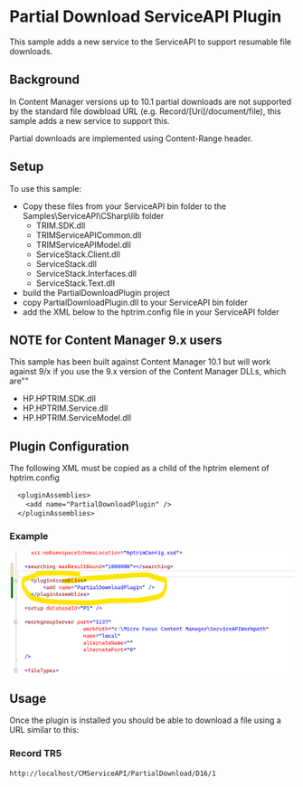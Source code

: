 # Partial Download ServiceAPI Plugin
This sample adds a new service to the ServiceAPI to support resumable file downloads.

## Background
In Content Manager versions up to 10.1 partial downloads are not supported by the standard file dowbload URL (e.g. Record/[Uri]/document/file), this sample adds a new service to support this.

Partial downloads are implemented using Content-Range header.

## Setup
To use this sample:
 - Copy these files from your ServiceAPI bin folder to the Samples\ServiceAPI\CSharp\lib folder
    - TRIM.SDK.dll
	- TRIMServiceAPICommon.dll
	- TRIMServiceAPIModel.dll
	- ServiceStack.Client.dll
	- ServiceStack.dll
	- ServiceStack.Interfaces.dll
	- ServiceStack.Text.dll
 - build the PartialDownloadPlugin project
 - copy PartialDownloadPlugin.dll to your ServiceAPI bin folder
 - add the XML below to the hptrim.config file in your ServiceAPI folder

## NOTE for Content Manager 9.x users
This sample has been built against Content Manager 10.1 but will work against 9/x if you use the 9.x version of the Content Manager DLLs, which are""
 - HP.HPTRIM.SDK.dll
 - HP.HPTRIM.Service.dll
 - HP.HPTRIM.ServiceModel.dll

 
## Plugin Configuration
The following XML must be copied as a child of the hptrim element of hptrim.config

```
  <pluginAssemblies>
    <add name="PartialDownloadPlugin" />
  </pluginAssemblies>
```  

### Example

![Example Config](plugin_config.PNG)


## Usage
Once the plugin is installed you should be able to download a file using a URL similar to this:

### Record TR5
```
http://localhost/CMServiceAPI/PartialDownload/D16/1
```